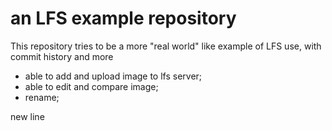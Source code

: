 # an LFS example repository

This repository tries to be a more "real world" like example of LFS use, with commit history and more

- able to add and upload image to lfs server;
- able to edit and compare image;
- rename;

new line

